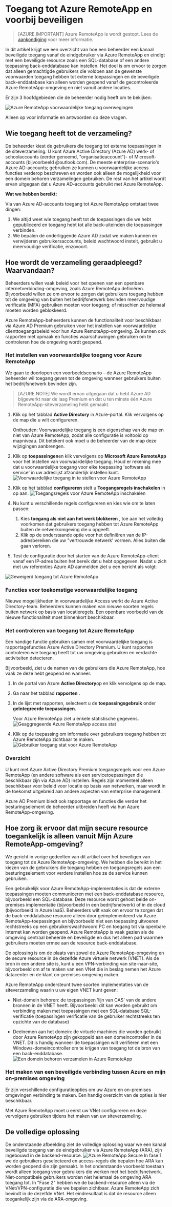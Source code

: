 
<properties 
    pageTitle="Toegang tot Azure RemoteApp en voorbij beveiligen | Microsoft Azure"
    description="Leer hoe veilig toegang tot Azure RemoteApp met behulp van voorwaardelijke toegang in Azure Active Directory"
    services="remoteapp"
    documentationCenter="" 
    authors="piotrci" 
    manager="mbaldwin" />

<tags 
    ms.service="remoteapp" 
    ms.workload="compute" 
    ms.tgt_pltfrm="na" 
    ms.devlang="na" 
    ms.topic="article" 
    ms.date="08/15/2016" 
    ms.author="elizapo" />

# <a name="securing-access-to-azure-remoteapp-and-beyond"></a>Toegang tot Azure RemoteApp en voorbij beveiligen

> [AZURE.IMPORTANT]
> Azure RemoteApp is wordt gestopt. Lees de [aankondiging](https://go.microsoft.com/fwlink/?linkid=821148) voor meer informatie.

In dit artikel krijgt we een overzicht van hoe een beheerder een kanaal beveiligde toegang vanaf de eindgebruiker via Azure RemoteApp en eindigt met een beveiligde resource zoals een SQL-database of een andere toepassing back-enddatabase kan instellen. Het doel is om ervoor te zorgen dat alleen gemachtigde gebruikers die voldoen aan de gewenste voorwaarden toegang hebben tot externe toepassingen en de beveiligde back-enddatabase kan alleen worden geopend vanaf de gecontroleerde Azure RemoteApp-omgeving en niet vanuit andere locaties.

Er zijn 3 hoofdgebieden die de beheerder nodig heeft om te bekijken:

![Azure RemoteApp voorwaardelijke toegang overwegingen](./media/remoteapp-secureaccess/ra-conditionalenvironment.png)

Alleen op voor informatie en antwoorden op deze vragen.

## <a name="who-can-access-the-collection"></a>Wie toegang heeft tot de verzameling?
De beheerder kiest de gebruikers die toegang tot externe toepassingen in de siteverzameling. U kunt Azure Active Directory (Azure AD) werk- of schoolaccounts (eerder genoemd, "organisatieaccount")- of Microsoft-accounts (bijvoorbeeld @outlook.com). De meeste enterprise-scenario's Azure AD-accounts; gebruiken ze kunnen u voorwaardelijke access functies verderop beschreven en worden ook alleen de mogelijkheid voor een domein behoren verzamelingen gebruiken. De rest van het artikel wordt ervan uitgegaan dat u Azure AD-accounts gebruikt met Azure RemoteApp.

**Wat we hebben bereikt:**

Via van Azure AD-accounts toegang tot Azure RemoteApp ontstaat twee dingen:

1.  We altijd weet wie toegang heeft tot de toepassingen die we hebt gepubliceerd en toegang hebt tot alle back-uiteinden die toepassingen verbinden.
2.  We bepalen de onderliggende Azure AD zodat we maken kunnen en verwijderen gebruikersaccounts, beleid wachtwoord instelt, gebruikt u meervoudige verificatie, enzovoort. 

## <a name="how-is-the-collection-accessed-from-where"></a>Hoe wordt de verzameling geraadpleegd? Waarvandaan?
Beheerders willen vaak beleid voor het openen van een openbare internetverbinding-omgeving, zoals Azure RemoteApp definiëren. Bijvoorbeeld willen ze om ervoor te zorgen dat gebruikers toegang hebben tot de omgeving van buiten het bedrijfsnetwerk bevinden meervoudige verificatie (MFA) gebruiken moeten voor toegang; of misschien ze helemaal moeten worden geblokkeerd.

Azure RemoteApp-beheerders kunnen de functionaliteit voor beschikbaar via Azure AD Premium gebruiken voor het instellen van voorwaardelijke clienttoegangsbeleid voor hun Azure RemoteApp-omgeving. Ze kunnen ook rapporten met opmaak en functies waarschuwingen gebruiken om te controleren hoe de omgeving wordt geopend.

### <a name="how-to-set-up-conditional-access-for-azure-remoteapp"></a>Het instellen van voorwaardelijke toegang voor Azure RemoteApp
We gaan te doorlopen een voorbeeldscenario – de Azure RemoteApp beheerder wil toegang geven tot de omgeving wanneer gebruikers buiten het bedrijfsnetwerk bevinden zijn.

>[AZURE.NOTE] We wordt ervan uitgegaan dat u hebt Azure AD bijgewerkt naar de laag Premium en dat u ten minste één Azure RemoteApp-siteverzameling hebt gemaakt.

1.  Klik op het tabblad **Active Directory** in Azure-portal. Klik vervolgens op de map die u wilt configureren.

    Onthouden: Voorwaardelijke toegang is een eigenschap van de map en niet van Azure RemoteApp, zodat alle configuratie is voltooid op mapniveau. Dit betekent ook moet u de beheerder van de map deze wijzigingen aanbrengen.

2.  Klik op **toepassingen**en klik vervolgens op **Microsoft Azure RemoteApp** voor het instellen van voorwaardelijke toegang. Houd er rekening mee dat u voorwaardelijke toegang voor elke toepassing 'software als service' in uw adreslijst afzonderlijk instellen kunt.
![Voorwaardelijke toegang in te stellen voor Azure RemoteApp](./media/remoteapp-secureaccess/ra-conditionalaccessscreen.png)
 

3.  Klik op het tabblad **configureren** stelt u **Toegangsregels inschakelen** in op aan.
![Toegangsregels voor Azure RemoteApp inschakelen](./media/remoteapp-secureaccess/ra-enableaccessrules.png)
 

4.  Nu kunt u verschillende regels configureren en kies wie om te laten passen:

    1. Kies **toegang als niet aan het werk blokkeren** , toe aan het volledig voorkomen dat gebruikers toegang hebben tot Azure RemoteApp buiten de netwerkomgeving die u opgeeft.
    2. Klik op de onderstaande optie voor het definiëren van de IP-adresbereiken die uw "vertrouwde netwerk' vormen. Alles buiten die gaan verloren.

5.  Test de configuratie door het starten van de Azure RemoteApp-client vanaf een IP-adres buiten het bereik dat u hebt opgegeven. Nadat u zich met uw referenties Azure AD aanmelden ziet u een bericht als volgt:

![Geweigerd toegang tot Azure RemoteApp](./media/remoteapp-secureaccess/ra-accessdenied.png)
 

### <a name="future-conditional-access-features"></a>Functies voor toekomstige voorwaardelijke toegang 
Nieuwe mogelijkheden in voorwaardelijke Access werkt de Azure Active Directory-team. Beheerders kunnen maken van nieuwe soorten regels buiten netwerk op basis van locatieregels. Een openbare voorbeeld van de nieuwe functionaliteit moet binnenkort beschikbaar.

### <a name="how-to-monitor-access-to-azure-remoteapp"></a>Het controleren van toegang tot Azure RemoteApp
Een handige functie gebruiken samen met voorwaardelijke toegang is rapportagefuncties Azure Active Directory Premium. U kunt rapporten controleren wie toegang heeft tot uw omgeving gebruiken en verdachte activiteiten detecteren.

Bijvoorbeeld, ziet u de namen van de gebruikers die Azure RemoteApp, hoe vaak ze deze hebt geopend en wanneer.

1.  In de portal van Azure **Active Directory**op en klik vervolgens op de map.

2.  Ga naar het tabblad **rapporten** .

3.  In de lijst met rapporten, selecteert u de **toepassingsgebruik** onder **geïntegreerde toepassingen**.

    Voor Azure RemoteApp ziet u enkele statistische gegevens. 
![Geaggregeerde Azure RemoteApp access stat](./media/remoteapp-secureaccess/ra-accessstats.png)
 
5.  Klik op de toepassing om informatie over gebruikers toegang hebben tot Azure RemoteApp zichtbaar te maken.
![Gebruiker toegang stat voor Azure RemoteApp](./media/remoteapp-secureaccess/ra-userstats.png)
 
### <a name="summary"></a>Overzicht
U kunt met Azure Active Directory Premium toegangsregels voor een Azure RemoteApp (en andere software als een servicetoepassingen die beschikbaar zijn via Azure AD) instellen. Regels zijn momenteel alleen beschikbaar voor beleid voor locatie op basis van netwerken, maar wordt in de toekomst uitgebreid aan andere aspecten van enterprise management.

Azure AD Premium biedt ook rapportage en functies die verder het besturingselement de beheerder uitbreiden heeft via hun Azure RemoteApp-omgeving.

## <a name="how-do-i-make-sure-my-secure-resource-is-accessible-only-from-my-azure-remoteapp-environment"></a>Hoe zorg ik ervoor dat mijn secure resource toegankelijk is alleen vanuit Mijn Azure RemoteApp-omgeving?
We gericht in vorige gedeelten van dit artikel over het beveiligen van toegang tot de Azure RemoteApp-omgeving. We hebben die bereikt in het kiezen van de gebruikers die toegang hebben en toegangsregels aan een besturingselement voor verdere instellen hoe ze de service kunnen gebruiken.

Een gebruikelijk voor Azure RemoteApp-implementaties is dat de externe toepassingen moeten communiceren met een back-enddatabase resource, bijvoorbeeld een SQL-database. Deze resource wordt gehost beide on-premises implementatie (bijvoorbeeld in een bedrijfsnetwerk) of in de cloud (bijvoorbeeld in Azure IaaS). Beheerders wilt vaak om ervoor te zorgen dat de back-enddatabase resource alleen door geïmplementeerd via Azure RemoteApp-toepassingen en bijvoorbeeld niet een toepassing uitvoeren rechtstreeks op een gebruikerswachtwoord PC en toegang tot via openbare Internet kan worden geopend. Azure RemoteApp is vaak gezien als de omgeving centraal beheerde en beveiligde en dus het alleen pad waarmee gebruikers moeten ermee aan de resource back-enddatabase.

De oplossing is om de plaats van zowel de Azure RemoteApp-omgeving en de secure resource in de dezelfde Azure virtuele netwerk (VNET). Als de bron in een andere site is, kunt u een VPN-verbinding van site-naar-site, bijvoorbeeld om af te maken van een VNet die in beslag nemen het Azure datacenter en de klant on-premises omgeving maken.

Azure RemoteApp ondersteunt twee soorten implementaties van de siteverzameling waarin u uw eigen VNET kunt geven:

-   Niet-domein behoren: de toepassingen 'lijn van CAS' van de andere bronnen in de VNET heeft. Bijvoorbeeld: dit kan worden gebruikt om verbinding maken met toepassingen met een SQL-database SQL-verificatie (toepassingen verificatie van de gebruiker rechtstreeks ten opzichte van de database)

-   Deelnemen aan het domein: de virtuele machines die worden gebruikt door Azure RemoteApp zijn gekoppeld aan een domeincontroller in de VNET. Dit is handig wanneer de toepassingen wilt verifiëren met een Windows-domeincontroller om te krijgen van toegang tot de bron van een back-enddatabase.
![Een domein behoren verzamelen in Azure RemoteApp](./media/remoteapp-secureaccess/ra-domainjoined.png)
 
### <a name="how-to-create-a-secure-connection-between-azure-and-my-on-premises-environment"></a>Het maken van een beveiligde verbinding tussen Azure en mijn on-premises omgeving
Er zijn verschillende configuratieopties om uw Azure en on-premises omgevingen verbinding te maken. Een handig overzicht van de opties is hier beschikbaar.

Met Azure RemoteApp moet u eerst uw VNet configureren en deze vervolgens gebruiken tijdens het maken van uw siteverzameling. 

## <a name="the-complete-solution"></a>De volledige oplossing
De onderstaande afbeelding ziet de volledige oplossing waar we een kanaal beveiligde toegang van de eindgebruiker via Azure RemoteApp (ARA), zijn ingebouwd in de backend-resource.
![Azure RemoteApp Secure](./media/remoteapp-secureaccess/ra-secureoverview.png) In fase 1 we de gebruikers geselecteerd en access-regels die bepalen hoe ARA kan worden geopend die zijn gemaakt. In het onderstaande voorbeeld toestaan wordt alleen toegang voor gebruikers die werken met het bedrijfsnetwerk. Niet-compatibele gebruikers worden niet helemaal de omgeving ARA toegang tot.
In "Fase 2" hebben we de backend-resource alleen via de VNet/VPN-configuratie die we bepalen zichtbaar. Azure RemoteApp zich bevindt in de dezelfde VNet. Het eindresultaat is dat de resource alleen toegankelijk zijn via de ARA-omgeving.


